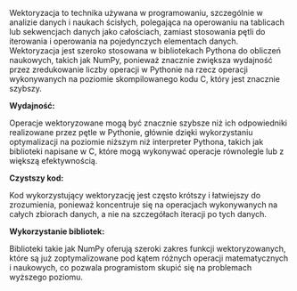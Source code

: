 Wektoryzacja to technika używana w programowaniu, szczególnie w analizie danych i naukach ścisłych, 
polegająca na operowaniu na tablicach lub sekwencjach danych jako całościach, 
zamiast stosowania pętli do iterowania i operowania na pojedynczych elementach danych. 
Wektoryzacja jest szeroko stosowana w bibliotekach Pythona do obliczeń naukowych, 
takich jak NumPy, ponieważ znacznie zwiększa wydajność przez zredukowanie liczby operacji w Pythonie na rzecz operacji 
wykonywanych na poziomie skompilowanego kodu C, który jest znacznie szybszy.

**Wydajność:**

Operacje wektoryzowane mogą być znacznie szybsze niż ich odpowiedniki realizowane przez pętle w Pythonie, 
głównie dzięki wykorzystaniu optymalizacji na poziomie niższym niż interpreter Pythona, takich jak biblioteki napisane w C, 
które mogą wykonywać operacje równolegle lub z większą efektywnością.

**Czystszy kod:**

Kod wykorzystujący wektoryzację jest często krótszy i łatwiejszy do zrozumienia, ponieważ koncentruje się na operacjach wykonywanych na całych zbiorach danych, a nie na szczegółach iteracji po tych danych.

**Wykorzystanie bibliotek:**

Biblioteki takie jak NumPy oferują szeroki zakres funkcji wektoryzowanych, które są już zoptymalizowane pod kątem różnych operacji matematycznych i naukowych, co pozwala programistom skupić się na problemach wyższego poziomu.